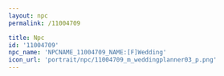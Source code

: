 ```yaml
---
layout: npc
permalink: /11004709

title: Npc
id: '11004709'
npc_name: 'NPCNAME_11004709_NAME:[F]Wedding'
icon_url: 'portrait/npc/11004709_m_weddingplanner03_p.png'
---
```

